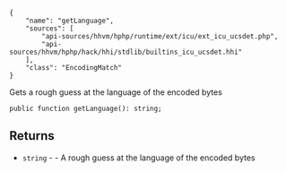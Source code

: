 ``` yamlmeta
{
    "name": "getLanguage",
    "sources": [
        "api-sources/hhvm/hphp/runtime/ext/icu/ext_icu_ucsdet.php",
        "api-sources/hhvm/hphp/hack/hhi/stdlib/builtins_icu_ucsdet.hhi"
    ],
    "class": "EncodingMatch"
}
```




Gets a rough guess at the language of the encoded bytes







``` Hack
public function getLanguage(): string;
```




## Returns




+ ` string ` - - A rough guess at the language of the encoded bytes
<!-- HHAPIDOC -->
